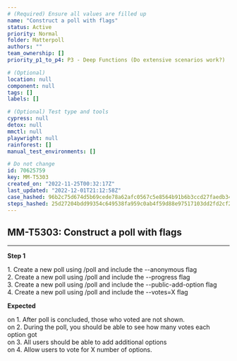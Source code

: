 ```yaml
---
# (Required) Ensure all values are filled up
name: "Construct a poll with flags"
status: Active
priority: Normal
folder: Matterpoll
authors: ""
team_ownership: []
priority_p1_to_p4: P3 - Deep Functions (Do extensive scenarios work?)

# (Optional)
location: null
component: null
tags: []
labels: []

# (Optional) Test type and tools
cypress: null
detox: null
mmctl: null
playwright: null
rainforest: []
manual_test_environments: []

# Do not change
id: 70625759
key: MM-T5303
created_on: "2022-11-25T00:32:17Z"
last_updated: "2022-12-01T21:12:58Z"
case_hashed: 96b2c75d674d5b69cede78a62afc0567c5e8564b91b6b3ccd27faedb3497c137a673388d5f9a1cc753433fbed60e80cb
steps_hashed: 25d27204bdd99354c649538fa959c0ab4f59d88e97517103dd2fd2cf2a2cee295ff3616cfe79a17083c58e039b969929
---
```


<!-- (Auto-generated) Based on frontmatter's "key" and "name" -->

## MM-T5303: Construct a poll with flags

---

**Step 1**

1\. Create a new poll using /poll and include the --anonymous flag\
2\. Create a new poll using /poll and include the --progress flag\
3\. Create a new poll using /poll and include the --public-add-option flag\
4\. Create a new poll using /poll and include the --votes=X flag

**Expected**

on 1. After poll is concluded, those who voted are not shown.\
on 2. During the poll, you should be able to see how many votes each option got\
on 3. All users should be able to add additional options\
on 4. Allow users to vote for X number of options.
